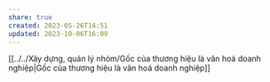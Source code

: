 ```yaml
---
share: true
created: 2023-05-26T14:51
updated: 2023-10-06T16:09
---
```

[[../../Xây dựng, quản lý nhóm/Gốc của thương hiệu là văn hoá doanh nghiệp|Gốc của thương hiệu là văn hoá doanh nghiệp]]
